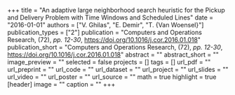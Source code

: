 +++
title = "An adaptive large neighborhood search heuristic for the Pickup and Delivery Problem with Time Windows and Scheduled Lines"
date = "2016-01-01"
authors = ["V. Ghilas", "E. Demir", "T. {Van Woensel}"]
publication_types = ["2"]
publication = "Computers and Operations Research, (72), _pp. 12-30_, https://doi.org/10.1016/j.cor.2016.01.018"
publication_short = "Computers and Operations Research, (72), _pp. 12-30_, https://doi.org/10.1016/j.cor.2016.01.018"
abstract = ""
abstract_short = ""
image_preview = ""
selected = false
projects = []
tags = []
url_pdf = ""
url_preprint = ""
url_code = ""
url_dataset = ""
url_project = ""
url_slides = ""
url_video = ""
url_poster = ""
url_source = ""
math = true
highlight = true
[header]
image = ""
caption = ""
+++
